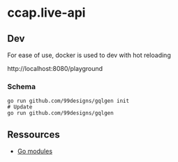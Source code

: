 # ccap.live-api

## Dev
For ease of use, docker is used to dev with hot reloading

http://localhost:8080/playground

### Schema
```shell script
go run github.com/99designs/gqlgen init
# Update
go run github.com/99designs/gqlgen
```

## Ressources
- [Go modules](https://levelup.gitconnected.com/switch-to-go-modules-from-go-dep-fcdd4aa41bd5)